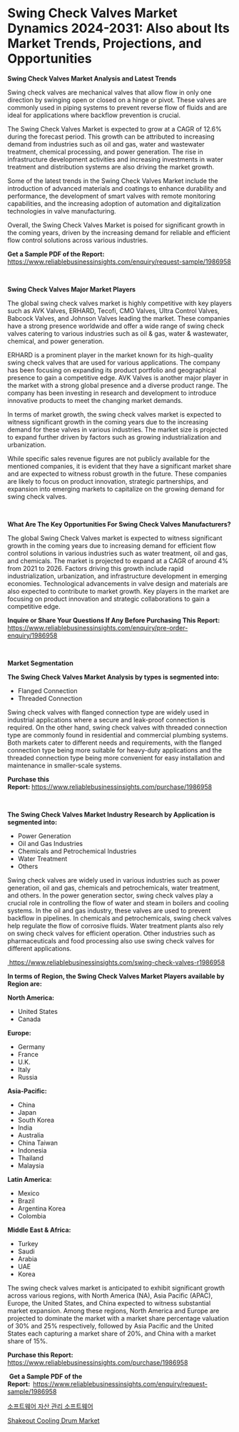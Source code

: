<p><h1>Swing Check Valves Market Dynamics 2024-2031: Also about Its Market Trends, Projections, and Opportunities</h1></p><p><strong>Swing Check Valves Market Analysis and Latest Trends</strong></p>
<p><p>Swing check valves are mechanical valves that allow flow in only one direction by swinging open or closed on a hinge or pivot. These valves are commonly used in piping systems to prevent reverse flow of fluids and are ideal for applications where backflow prevention is crucial.</p><p>The Swing Check Valves Market is expected to grow at a CAGR of 12.6% during the forecast period. This growth can be attributed to increasing demand from industries such as oil and gas, water and wastewater treatment, chemical processing, and power generation. The rise in infrastructure development activities and increasing investments in water treatment and distribution systems are also driving the market growth.</p><p>Some of the latest trends in the Swing Check Valves Market include the introduction of advanced materials and coatings to enhance durability and performance, the development of smart valves with remote monitoring capabilities, and the increasing adoption of automation and digitalization technologies in valve manufacturing.</p><p>Overall, the Swing Check Valves Market is poised for significant growth in the coming years, driven by the increasing demand for reliable and efficient flow control solutions across various industries.</p></p>
<p><strong>Get a Sample PDF of the Report:&nbsp;</strong> <a href="https://www.reliablebusinessinsights.com/enquiry/request-sample/1986958">https://www.reliablebusinessinsights.com/enquiry/request-sample/1986958</a></p>
<p>&nbsp;</p>
<p><strong>Swing Check Valves Major Market Players</strong></p>
<p><p>The global swing check valves market is highly competitive with key players such as AVK Valves, ERHARD, Tecofi, CMO Valves, Ultra Control Valves, Babcock Valves, and Johnson Valves leading the market. These companies have a strong presence worldwide and offer a wide range of swing check valves catering to various industries such as oil & gas, water & wastewater, chemical, and power generation.</p><p>ERHARD is a prominent player in the market known for its high-quality swing check valves that are used for various applications. The company has been focusing on expanding its product portfolio and geographical presence to gain a competitive edge. AVK Valves is another major player in the market with a strong global presence and a diverse product range. The company has been investing in research and development to introduce innovative products to meet the changing market demands.</p><p>In terms of market growth, the swing check valves market is expected to witness significant growth in the coming years due to the increasing demand for these valves in various industries. The market size is projected to expand further driven by factors such as growing industrialization and urbanization.</p><p>While specific sales revenue figures are not publicly available for the mentioned companies, it is evident that they have a significant market share and are expected to witness robust growth in the future. These companies are likely to focus on product innovation, strategic partnerships, and expansion into emerging markets to capitalize on the growing demand for swing check valves.</p></p>
<p>&nbsp;</p>
<p><strong>What Are The Key Opportunities For Swing Check Valves Manufacturers?</strong></p>
<p><p>The global Swing Check Valves market is expected to witness significant growth in the coming years due to increasing demand for efficient flow control solutions in various industries such as water treatment, oil and gas, and chemicals. The market is projected to expand at a CAGR of around 4% from 2021 to 2026. Factors driving this growth include rapid industrialization, urbanization, and infrastructure development in emerging economies. Technological advancements in valve design and materials are also expected to contribute to market growth. Key players in the market are focusing on product innovation and strategic collaborations to gain a competitive edge.</p></p>
<p><strong>Inquire or Share Your Questions If Any Before Purchasing This Report:</strong> <a href="https://www.reliablebusinessinsights.com/enquiry/pre-order-enquiry/1986958">https://www.reliablebusinessinsights.com/enquiry/pre-order-enquiry/1986958</a></p>
<p>&nbsp;</p>
<p><strong>Market Segmentation</strong></p>
<p><strong>The Swing Check Valves Market Analysis by types is segmented into:</strong></p>
<p><ul><li>Flanged Connection</li><li>Threaded Connection</li></ul></p>
<p><p>Swing check valves with flanged connection type are widely used in industrial applications where a secure and leak-proof connection is required. On the other hand, swing check valves with threaded connection type are commonly found in residential and commercial plumbing systems. Both markets cater to different needs and requirements, with the flanged connection type being more suitable for heavy-duty applications and the threaded connection type being more convenient for easy installation and maintenance in smaller-scale systems.</p></p>
<p><strong>Purchase this Report:&nbsp;</strong><a href="https://www.reliablebusinessinsights.com/purchase/1986958">https://www.reliablebusinessinsights.com/purchase/1986958</a></p>
<p>&nbsp;</p>
<p><strong>The Swing Check Valves Market Industry Research by Application is segmented into:</strong></p>
<p><ul><li>Power Generation</li><li>Oil and Gas Industries</li><li>Chemicals and Petrochemical Industries</li><li>Water Treatment</li><li>Others</li></ul></p>
<p><p>Swing check valves are widely used in various industries such as power generation, oil and gas, chemicals and petrochemicals, water treatment, and others. In the power generation sector, swing check valves play a crucial role in controlling the flow of water and steam in boilers and cooling systems. In the oil and gas industry, these valves are used to prevent backflow in pipelines. In chemicals and petrochemicals, swing check valves help regulate the flow of corrosive fluids. Water treatment plants also rely on swing check valves for efficient operation. Other industries such as pharmaceuticals and food processing also use swing check valves for different applications.</p></p>
<p><a href="https://www.reliablebusinessinsights.com/swing-check-valves-r1986958">&nbsp;https://www.reliablebusinessinsights.com/swing-check-valves-r1986958</a></p>
<p><strong>In terms of Region, the Swing Check Valves Market Players available by Region are:</strong></p>
<p>
    <p> <strong> North America: </strong>
        <ul>
            <li>United States</li>
            <li>Canada</li>
        </ul>
        </p> 
    <p> <strong> Europe: </strong>
        <ul>
            <li>Germany</li>
            <li>France</li>
            <li>U.K.</li>
            <li>Italy</li>
            <li>Russia</li>
        </ul>
        </p> 
    <p> <strong> Asia-Pacific: </strong>
        <ul>
            <li>China</li>
            <li>Japan</li>
            <li>South Korea</li>
            <li>India</li>
            <li>Australia</li>
            <li>China Taiwan</li>
            <li>Indonesia</li>
            <li>Thailand</li>
            <li>Malaysia</li>
        </ul>
        </p> 
    <p> <strong> Latin America: </strong>
        <ul>
            <li>Mexico</li>
            <li>Brazil</li>
            <li>Argentina Korea</li>
            <li>Colombia</li>
        </ul>
        </p> 
    <p> <strong> Middle East & Africa: </strong>
        <ul>
            <li>Turkey</li>
            <li>Saudi</li>
            <li>Arabia</li>
            <li>UAE</li>
            <li>Korea</li>
        </ul>
    </p>
    </p>
<p><p>The swing check valves market is anticipated to exhibit significant growth across various regions, with North America (NA), Asia Pacific (APAC), Europe, the United States, and China expected to witness substantial market expansion. Among these regions, North America and Europe are projected to dominate the market with a market share percentage valuation of 30% and 25% respectively, followed by Asia Pacific and the United States each capturing a market share of 20%, and China with a market share of 15%.</p></p>
<p><strong>Purchase this Report: </strong><a href="https://www.reliablebusinessinsights.com/purchase/1986958">https://www.reliablebusinessinsights.com/purchase/1986958</a></p>
<p>&nbsp;<strong>Get a Sample PDF of the Report:&nbsp;&nbsp;</strong><a href="https://www.reliablebusinessinsights.com/enquiry/request-sample/1986958">https://www.reliablebusinessinsights.com/enquiry/request-sample/1986958</a></p>
<p><strong></strong></p>
<p><p><a href="https://github.com/idcefvhkdut6/Market-Research-Report-List-2/blob/main/1028031169721.md">소프트웨어 자산 관리 소프트웨어</a></p><p><a href="https://view.publitas.com/reportprime-1/strategic-insights-into-global-shakeout-cooling-drum-market-trends-2024-2031-covered-in-130-pages/">Shakeout Cooling Drum Market</a></p></p>